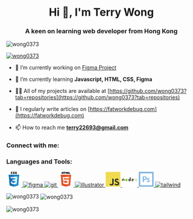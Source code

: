 <h1 align="center">Hi 👋, I'm Terry Wong</h1>
<h3 align="center">A keen on learning web developer from Hong Kong</h3>

<p align="left"> <img src="https://komarev.com/ghpvc/?username=wong0373&label=Profile%20views&color=0e75b6&style=flat" alt="wong0373" /> </p>

<p align="left"> <a href="https://github.com/ryo-ma/github-profile-trophy"><img src="https://github-profile-trophy.vercel.app/?username=wong0373" alt="wong0373" /></a> </p>

- 🔭 I’m currently working on [Figma Project](https://www.figma.com/file/KMWacRCqEHyTyXMmG4vGgK/MAD9011---section-020---Group8?type=design&t=JfrV64F50OW0FbLs-6)

- 🌱 I’m currently learning **Javascript, HTML, CSS, Figma**

- 👨‍💻 All of my projects are available at [https://github.com/wong0373?tab=repositories](https://github.com/wong0373?tab=repositories)

- 📝 I regularly write articles on [https://fatworkdebug.com](https://fatworkdebug.com)

- 📫 How to reach me **terry22693@gmail.com**

<h3 align="left">Connect with me:</h3>
<p align="left">
</p>

<h3 align="left">Languages and Tools:</h3>
<p align="left"> <a href="https://www.w3schools.com/css/" target="_blank" rel="noreferrer"> <img src="https://raw.githubusercontent.com/devicons/devicon/master/icons/css3/css3-original-wordmark.svg" alt="css3" width="40" height="40"/> </a> <a href="https://www.figma.com/" target="_blank" rel="noreferrer"> <img src="https://www.vectorlogo.zone/logos/figma/figma-icon.svg" alt="figma" width="40" height="40"/> </a> <a href="https://git-scm.com/" target="_blank" rel="noreferrer"> <img src="https://www.vectorlogo.zone/logos/git-scm/git-scm-icon.svg" alt="git" width="40" height="40"/> </a> <a href="https://www.w3.org/html/" target="_blank" rel="noreferrer"> <img src="https://raw.githubusercontent.com/devicons/devicon/master/icons/html5/html5-original-wordmark.svg" alt="html5" width="40" height="40"/> </a> <a href="https://www.adobe.com/in/products/illustrator.html" target="_blank" rel="noreferrer"> <img src="https://www.vectorlogo.zone/logos/adobe_illustrator/adobe_illustrator-icon.svg" alt="illustrator" width="40" height="40"/> </a> <a href="https://developer.mozilla.org/en-US/docs/Web/JavaScript" target="_blank" rel="noreferrer"> <img src="https://raw.githubusercontent.com/devicons/devicon/master/icons/javascript/javascript-original.svg" alt="javascript" width="40" height="40"/> </a> <a href="https://nodejs.org" target="_blank" rel="noreferrer"> <img src="https://raw.githubusercontent.com/devicons/devicon/master/icons/nodejs/nodejs-original-wordmark.svg" alt="nodejs" width="40" height="40"/> </a> <a href="https://www.photoshop.com/en" target="_blank" rel="noreferrer"> <img src="https://raw.githubusercontent.com/devicons/devicon/master/icons/photoshop/photoshop-line.svg" alt="photoshop" width="40" height="40"/> </a> <a href="https://tailwindcss.com/" target="_blank" rel="noreferrer"> <img src="https://www.vectorlogo.zone/logos/tailwindcss/tailwindcss-icon.svg" alt="tailwind" width="40" height="40"/> </a> </p>

<p><img align="left" src="https://github-readme-stats.vercel.app/api/top-langs?username=wong0373&show_icons=true&locale=en&layout=compact" alt="wong0373" /></p>

<p>&nbsp;<img align="center" src="https://github-readme-stats.vercel.app/api?username=wong0373&show_icons=true&locale=en" alt="wong0373" /></p>

<p><img align="center" src="https://github-readme-streak-stats.herokuapp.com/?user=wong0373&" alt="wong0373" /></p>

<!---
wong0373/wong0373 is a ✨ special ✨ repository because its `README.md` (this file) appears on your GitHub profile.
You can click the Preview link to take a look at your changes.
--->
